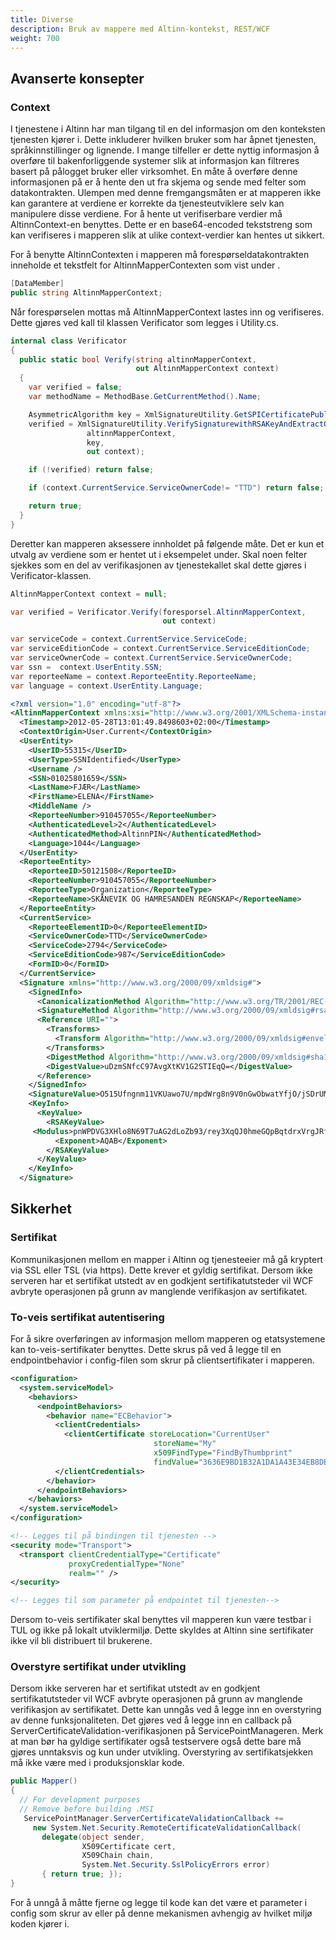 ```yaml
---
title: Diverse
description: Bruk av mappere med Altinn-kontekst, REST/WCF
weight: 700
---
```



## Avanserte konsepter

### Context

I tjenestene i Altinn har man tilgang til en del informasjon om den konteksten tjenesten kjører i. 
Dette inkluderer hvilken bruker som har åpnet tjenesten, språkinnstillinger og lignende. 
I mange tilfeller er dette nyttig informasjon å overføre til bakenforliggende systemer slik at informasjon kan filtreres basert på pålogget bruker eller virksomhet. 
En måte å overføre denne informasjonen på er å hente den ut fra skjema og sende med felter som datakontrakten. 
Ulempen med denne fremgangsmåten er at mapperen ikke kan garantere at verdiene er korrekte da tjenesteutviklere selv kan manipulere disse verdiene. 
For å hente ut verifiserbare verdier må AltinnContext-en benyttes. Dette er en base64-encoded tekststreng som kan verifiseres i mapperen slik at ulike context-verdier kan hentes ut sikkert.

For å benytte AltinnContexten i mapperen må forespørseldatakontrakten inneholde et tekstfelt for AltinnMapperContexten som vist under .

```csharp
[DataMember]
public string AltinnMapperContext;
```

Når forespørselen mottas må AltinnMapperContext lastes inn og verifiseres. 
Dette gjøres ved kall til klassen Verificator som legges i Utility.cs.

```csharp
internal class Verificator  
{
  public static bool Verify(string altinnMapperContext, 
                            out AltinnMapperContext context)
  {
    var verified = false;
    var methodName = MethodBase.GetCurrentMethod().Name;

    AsymmetricAlgorithm key = XmlSignatureUtility.GetSPICertificatePublicKey();
    verified = XmlSignatureUtility.VerifySignaturewithRSAKeyAndExtractObject(
                 altinnMapperContext, 
                 key, 
                 out context);

    if (!verified) return false;

    if (context.CurrentService.ServiceOwnerCode!= "TTD") return false;

    return true;
  }
}
```

Deretter kan mapperen aksessere innholdet på følgende måte. 
Det er kun et utvalg av verdiene som er hentet ut i eksempelet under. Skal noen felter sjekkes som en del av verifikasjonen av tjenestekallet skal dette gjøres i Verificator-klassen.

```csharp
AltinnMapperContext context = null;

var verified = Verificator.Verify(foresporsel.AltinnMapperContext, 
                                  out context)

var serviceCode = context.CurrentService.ServiceCode;
var serviceEditionCode = context.CurrentService.ServiceEditionCode;
var serviceOwnerCode = context.CurrentService.ServiceOwnerCode;
var ssn =  context.UserEntity.SSN;
var reporteeName = context.ReporteeEntity.ReporteeName;
var language = context.UserEntity.Language;
```

```xml
<?xml version="1.0" encoding="utf-8"?>
<AltinnMapperContext xmlns:xsi="http://www.w3.org/2001/XMLSchema-instance" xmlns:xsd="http://www.w3.org/2001/XMLSchema">
  <Timestamp>2012-05-28T13:01:49.8498603+02:00</Timestamp>
  <ContextOrigin>User.Current</ContextOrigin>
  <UserEntity>
    <UserID>55315</UserID>
    <UserType>SSNIdentified</UserType>
    <Username />
    <SSN>01025801659</SSN>
    <LastName>FJÆR</LastName>
    <FirstName>ELENA</FirstName>
    <MiddleName />
    <ReporteeNumber>910457055</ReporteeNumber>
    <AuthenticatedLevel>2</AuthenticatedLevel>
    <AuthenticatedMethod>AltinnPIN</AuthenticatedMethod>
    <Language>1044</Language>
  </UserEntity>
  <ReporteeEntity>
    <ReporteeID>50121508</ReporteeID>
    <ReporteeNumber>910457055</ReporteeNumber>
    <ReporteeType>Organization</ReporteeType>
    <ReporteeName>SKÅNEVIK OG HAMRESANDEN REGNSKAP</ReporteeName>
  </ReporteeEntity>
  <CurrentService>
    <ReporteeElementID>0</ReporteeElementID>
    <ServiceOwnerCode>TTD</ServiceOwnerCode>
    <ServiceCode>2794</ServiceCode>
    <ServiceEditionCode>987</ServiceEditionCode>
    <FormID>0</FormID>
  </CurrentService>
  <Signature xmlns="http://www.w3.org/2000/09/xmldsig#">
    <SignedInfo>
      <CanonicalizationMethod Algorithm="http://www.w3.org/TR/2001/REC-xml-c14n-20010315" />
      <SignatureMethod Algorithm="http://www.w3.org/2000/09/xmldsig#rsa-sha1" />
      <Reference URI="">
        <Transforms>
          <Transform Algorithm="http://www.w3.org/2000/09/xmldsig#enveloped-signature" />
        </Transforms>
        <DigestMethod Algorithm="http://www.w3.org/2000/09/xmldsig#sha1" />
        <DigestValue>uDzmSNfcC97AvgXtKV1G2STIEqQ=</DigestValue>
      </Reference>
    </SignedInfo>
    <SignatureValue>O515Ufngnm11VKUawo7U/mpdWrg8n9V0nGwObwatYfjO/jSDrUM2XForcZSkC/wbSa6Ko2N+p0+iQ+RwAq/0A7ltrhlP8yfNxHSFdSIy7zDyP+80pr3Vl4RQj9ujO1QnB6DPgg0Lfdo0fg9DNcKsVwOB/MHp6Uw77MmjTOxDYQo=</SignatureValue>
    <KeyInfo>
      <KeyValue>
        <RSAKeyValue>
     <Modulus>pnWPDVG3XHlo8N69T7uAG2dLoZb93/rey3XqQJ0hmeGQpBqtdrxVrgJRfZsGbhkgY8m3Gm3g5DclI+8CvKreXDOo2bDolYIrt4+yUNJyvv6sWlMqXiotujshrasWcwuPL8op1taXV1sx22wBsm5gVAHJs91RDOBM+XIrmKWrvK8=</Modulus>
          <Exponent>AQAB</Exponent>
        </RSAKeyValue>
      </KeyValue>
    </KeyInfo>
  </Signature>
```

## Sikkerhet

### Sertifikat

Kommunikasjonen mellom en mapper i Altinn og tjenesteeier må gå kryptert via SSL eller TSL (via https). Dette krever et gyldig sertifikat. Dersom ikke serveren har et sertifikat utstedt av en godkjent sertifikatutsteder vil WCF avbryte operasjonen på grunn av manglende verifikasjon av sertifikatet.

### To-veis sertifikat autentisering

For å sikre overføringen av informasjon mellom mapperen og etatsystemene kan to-veis-sertifikater benyttes. Dette skrus på ved å legge til en endpointbehavior i config-filen som skrur på clientsertifikater i mapperen. 

```xml
<configuration>
  <system.serviceModel>
    <behaviors>
      <endpointBehaviors>
        <behavior name="ECBehavior">
          <clientCredentials>
            <clientCertificate storeLocation="CurrentUser"
                                storeName="My"
                                x509FindType="FindByThumbprint"
                                findValue="3636E9BD1B32A1DA1A43E34EB8DE637289C03345"/>
          </clientCredentials>
        </behavior>
      </endpointBehaviors>
    </behaviors>
  </system.serviceModel>
</configuration>

<!-- Legges til på bindingen til tjenesten -->
<security mode="Transport">
  <transport clientCredentialType="Certificate"
             proxyCredentialType="None"
             realm="" />
</security>

<!-- Legges til som parameter på endpointet til tjenesten-->
```

Dersom to-veis sertifikater skal benyttes vil mapperen kun være testbar i TUL og ikke på lokalt utviklermiljø. Dette skyldes at Altinn sine sertifikater ikke vil bli distribuert til brukerene.

### Overstyre sertifikat under utvikling

 Dersom ikke serveren har et sertifikat utstedt av en godkjent sertifikatutsteder vil WCF avbryte operasjonen på grunn av manglende verifikasjon av sertifikatet. Dette kan unngås ved å legge inn en overstyring av denne funksjonaliteten. Det gjøres ved å legge inn en callback på ServerCertificateValidation-verifikasjonen på ServicePointManageren. Merk at man bør ha gyldige sertifikater også testservere også dette bare må gjøres unntaksvis og kun under utvikling. Overstyring av sertifikatsjekken må ikke være med i produksjonsklar kode.

```csharp
public Mapper() 
{
  // For development purposes
  // Remove before building .MSI
   ServicePointManager.ServerCertificateValidationCallback +=
     new System.Net.Security.RemoteCertificateValidationCallback(
       delegate(object sender, 
                X509Certificate cert, 
                X509Chain chain, 
                System.Net.Security.SslPolicyErrors error)
       { return true; });
}
```

For å unngå å måtte fjerne og legge til kode kan det være et parameter i config som skrur av eller på denne mekanismen avhengig av hvilket miljø koden kjører i.


